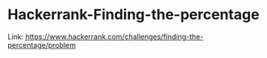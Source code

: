 # Hackerrank-Finding-the-percentage
Link: https://www.hackerrank.com/challenges/finding-the-percentage/problem
